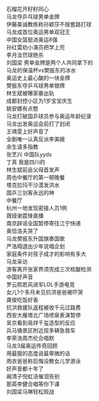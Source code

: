 石榴花开籽籽同心  
马龙夺乒乓球男单金牌  
伊藤美诚教练称孙颖莎不按套路打球  
马龙成首位奥运男单双冠王  
中国女篮挺进奥运8强  
孙红雷劝小演员把学上完  
李月汝罚球绝杀  
刘国梁 男单金牌是两个人共同拿下的  
马龙的保温杯vs樊振东的冰水  
奥运史上最心酸的一块金牌  
樊振东夺乒乓球男单银牌  
林生斌被曝家暴出轨  
成都封控小区为1岁宝宝庆生  
姚安娜有点憨  
马龙打破国乒球员参与奥运年龄纪录  
马龙出发奥运会前打了封闭  
王靖雯上好声音了  
全剧唯一认真反派李美娥  
余生请多指教  
张艺兴 中国队yyds  
丁真 我是四川的  
林生斌前岳父母首发声  
周也中餐厅的第一顿晚餐  
塔克拉玛干沙漠发洪水  
国乒三剑客永远的神  
中餐厅  
杭州一地发现密接人员1例  
薇娅谢霆锋直播  
南京辟谣全国暂停寄往江宁快递  
奥恰洛夫哭了  
马龙樊振东升国旗奏国歌  
严浩翔退出少年说唱企划  
家庭条件对孩子成才的影响有多大  
马龙采访  
游客离开张家界须完成三次核酸检测  
中国好声音  
罗云熙若风进军LOL手游电竞  
女儿1个多月未见抗洪爸爸被吓哭  
龚俊吃饭好香  
抗洪救援队返程被收千元过路费  
西安大雁塔北广场喷泉表演暂停  
吴京看到易烊千玺造型的反应  
兵马俑景区附近现多辆急救车  
李荣浩周杰伦合唱默  
马龙3届奥运传奇回顾  
用最狠的态度说最卑微的话  
雨衣爸爸称后悔没教女儿学游泳  
好声音都十年了  
阚清子倪虹洁催泪告别  
那英李健合唱等你下课  
刘国梁马琳轻松观战  
